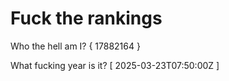 # Fuck the rankings

Who the hell am I?
{ 17882164 }

What fucking year is it?
[ 2025-03-23T07:50:00Z ]
